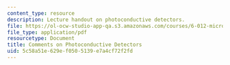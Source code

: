 ```yaml
---
content_type: resource
description: Lecture handout on photoconductive detectors.
file: https://ol-ocw-studio-app-qa.s3.amazonaws.com/courses/6-012-microelectronic-devices-and-circuits-fall-2009/5c58a51e629ef0505139e7a4cf72f2fd_MIT6_012F09_lec03_photo.pdf
file_type: application/pdf
resourcetype: Document
title: Comments on Photoconductive Detectors
uid: 5c58a51e-629e-f050-5139-e7a4cf72f2fd
---
```

